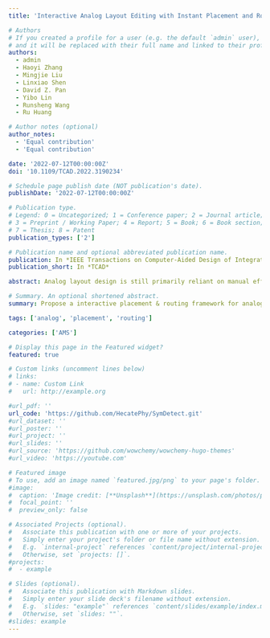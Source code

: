 ```yaml
---
title: 'Interactive Analog Layout Editing with Instant Placement and Routing Legalization'

# Authors
# If you created a profile for a user (e.g. the default `admin` user), write the username (folder name) here
# and it will be replaced with their full name and linked to their profile.
authors:
  - admin
  - Haoyi Zhang
  - Mingjie Liu
  - Linxiao Shen
  - David Z. Pan
  - Yibo Lin
  - Runsheng Wang
  - Ru Huang

# Author notes (optional)
author_notes:
  - 'Equal contribution'
  - 'Equal contribution'

date: '2022-07-12T00:00:00Z'
doi: '10.1109/TCAD.2022.3190234'

# Schedule page publish date (NOT publication's date).
publishDate: '2022-07-12T00:00:00Z'

# Publication type.
# Legend: 0 = Uncategorized; 1 = Conference paper; 2 = Journal article;
# 3 = Preprint / Working Paper; 4 = Report; 5 = Book; 6 = Book section;
# 7 = Thesis; 8 = Patent
publication_types: ['2']

# Publication name and optional abbreviated publication name.
publication: In *IEEE Transactions on Computer-Aided Design of Integrated Circuits and Systems*
publication_short: In *TCAD*

abstract: Analog layout design is still primarily reliant on manual efforts. Current fully automated workflows are unable to meet the expectations for flexible customization and are incompatible with existing manual workflows. For both performance and productivity, interactive layout editing has the ability to bridge the gap between manual and automated flows. We present an interactive layout editing system in this study that includes well-defined commands for both placement and routing customization. This is a pioneering work that provides a holistic study on the interactive design methodology for analog layouts and its capability of speeding up design closure. Our framework comes up with instant placement legalization and routing adjustment mechanism for rapid layout update and modification. The framework is capable of handling realtime user interaction and improving the performance of fully automated layout generators verified by post-layout simulation on real-world analog designs. Experimental results demonstrate the performance enhancement on real-world analog designs with only a few editing commands. As examples, on the low-dropout regulator, our framework can reduce the overshot down and up voltage to nearly 1/3 of layout generated by automation tool with two editing commands, and on the operational transconductance amplifier, it achieves 33.5% better common mode rejection ratio with only one command.

# Summary. An optional shortened abstract.
summary: Propose a interactive placement & routing framework for analog.

tags: ['analog', 'placement', 'routing']

categories: ['AMS']

# Display this page in the Featured widget?
featured: true

# Custom links (uncomment lines below)
# links:
# - name: Custom Link
#   url: http://example.org

#url_pdf: ''
url_code: 'https://github.com/HecatePhy/SymDetect.git'
#url_dataset: ''
#url_poster: ''
#url_project: ''
#url_slides: ''
#url_source: 'https://github.com/wowchemy/wowchemy-hugo-themes'
#url_video: 'https://youtube.com'

# Featured image
# To use, add an image named `featured.jpg/png` to your page's folder.
#image:
#  caption: 'Image credit: [**Unsplash**](https://unsplash.com/photos/pLCdAaMFLTE)'
#  focal_point: ''
#  preview_only: false

# Associated Projects (optional).
#   Associate this publication with one or more of your projects.
#   Simply enter your project's folder or file name without extension.
#   E.g. `internal-project` references `content/project/internal-project/index.md`.
#   Otherwise, set `projects: []`.
#projects:
#  - example

# Slides (optional).
#   Associate this publication with Markdown slides.
#   Simply enter your slide deck's filename without extension.
#   E.g. `slides: "example"` references `content/slides/example/index.md`.
#   Otherwise, set `slides: ""`.
#slides: example
---
```

